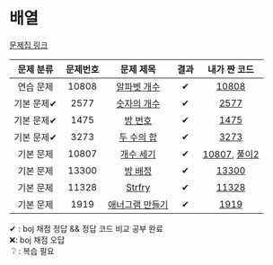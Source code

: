 # 배열

[문제집 링크](https://www.acmicpc.net/workbook/view/7307)

| 문제 분류 | 문제번호 | 문제 제목 | 결과 |내가 짠 코드|
| :--: | :--: | :--: | :--: | :--: |
| 연습 문제 | 10808 | [알파벳 개수](https://www.acmicpc.net/problem/10808) | ✔ | [10808](10808.cpp)|
| 기본 문제✔ | 2577 | [숫자의 개수](https://www.acmicpc.net/problem/2577) |✔|[2577](2577.cpp)|
| 기본 문제✔ | 1475 | [방 번호](https://www.acmicpc.net/problem/1475) |✔|[1475](1475.cpp)|
| 기본 문제✔ | 3273 | [두 수의 합](https://www.acmicpc.net/problem/3273) |✔|[3273](3273.cpp)|
| 기본 문제 | 10807 | [개수 세기](https://www.acmicpc.net/problem/10807) | ✔|[10807](10807.cpp), [풀이2](10807_2.cpp)|
| 기본 문제 | 13300 | [방 배정](https://www.acmicpc.net/problem/13300) | ✔|[13300](13300.cpp)|
| 기본 문제 | 11328 | [Strfry](https://www.acmicpc.net/problem/11328) |✔ |[11328](11328.cpp)|
| 기본 문제 | 1919 | [애너그램 만들기](https://www.acmicpc.net/problem/1919) | ✔|[1919](1919.cpp)|

✔ : boj 채점 정답 && 정답 코드 비교 공부 완료<br>
❌: boj 채점 오답<br> 
&nbsp;❔ : 복습 필요
